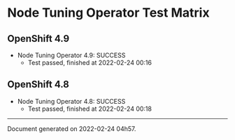 
Node Tuning Operator Test Matrix
================================

OpenShift 4.9
-------------



* Node Tuning Operator 4.9: SUCCESS
  - Test passed, finished at 2022-02-24 00:16

OpenShift 4.8
-------------



* Node Tuning Operator 4.8: SUCCESS
  - Test passed, finished at 2022-02-24 00:18

---
Document generated on 2022-02-24 04h57.
